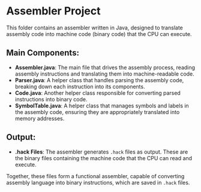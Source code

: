 # Assembler Project

This folder contains an assembler written in Java, designed to translate assembly code into machine code (binary code) that the CPU can execute.

## Main Components:

- **Assembler.java**: The main file that drives the assembly process, reading assembly instructions and translating them into machine-readable code.
- **Parser.java**: A helper class that handles parsing the assembly code, breaking down each instruction into its components.
- **Code.java**: Another helper class responsible for converting parsed instructions into binary code.
- **SymbolTable.java**: A helper class that manages symbols and labels in the assembly code, ensuring they are appropriately translated into memory addresses.

## Output:
- **.hack Files**: The assembler generates `.hack` files as output. These are the binary files containing the machine code that the CPU can read and execute.

Together, these files form a functional assembler, capable of converting assembly language into binary instructions, which are saved in `.hack` files.
